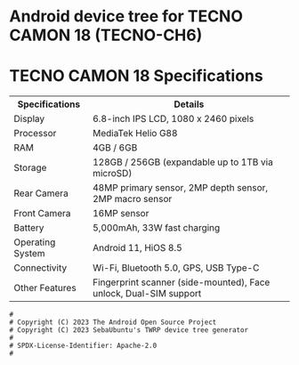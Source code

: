 # Android device tree for TECNO CAMON 18 (TECNO-CH6)

# TECNO CAMON 18 Specifications

<table>
  <tr>
    <th>Specifications</th>
    <th>Details</th>
  </tr>
  <tr>
    <td>Display</td>
    <td>6.8-inch IPS LCD, 1080 x 2460 pixels</td>
  </tr>
  <tr>
    <td>Processor</td>
    <td>MediaTek Helio G88</td>
  </tr>
  <tr>
    <td>RAM</td>
    <td>4GB / 6GB</td>
  </tr>
  <tr>
    <td>Storage</td>
    <td>128GB / 256GB (expandable up to 1TB via microSD)</td>
  </tr>
  <tr>
    <td>Rear Camera</td>
    <td>48MP primary sensor, 2MP depth sensor, 2MP macro sensor</td>
  </tr>
  <tr>
    <td>Front Camera</td>
    <td>16MP sensor</td>
  </tr>
  <tr>
    <td>Battery</td>
    <td>5,000mAh, 33W fast charging</td>
  </tr>
  <tr>
    <td>Operating System</td>
    <td>Android 11, HiOS 8.5</td>
  </tr>
  <tr>
    <td>Connectivity</td>
    <td>Wi-Fi, Bluetooth 5.0, GPS, USB Type-C</td>
  </tr>
  <tr>
    <td>Other Features</td>
    <td>Fingerprint scanner (side-mounted), Face unlock, Dual-SIM support</td>
  </tr>
</table>


```
#
# Copyright (C) 2023 The Android Open Source Project
# Copyright (C) 2023 SebaUbuntu's TWRP device tree generator
#
# SPDX-License-Identifier: Apache-2.0
#
```
